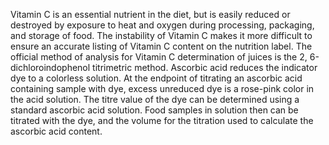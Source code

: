 Vitamin C is an essential nutrient in the diet, but is easily reduced or destroyed by exposure to heat and oxygen during processing, packaging, and storage of food. The instability of Vitamin C makes it more difficult to ensure an accurate listing of Vitamin C content on the nutrition label. The official method of analysis for Vitamin C determination of juices is the 2, 6-dichloroindophenol titrimetric method. Ascorbic acid reduces the indicator dye to a colorless solution. At the endpoint of titrating an ascorbic acid containing sample with dye, excess unreduced dye is a rose-pink color in the acid solution. The titre value of the dye can be determined using a standard ascorbic acid solution. Food samples in solution then can be titrated with the dye, and the volume for the titration used to calculate the ascorbic acid content. 
